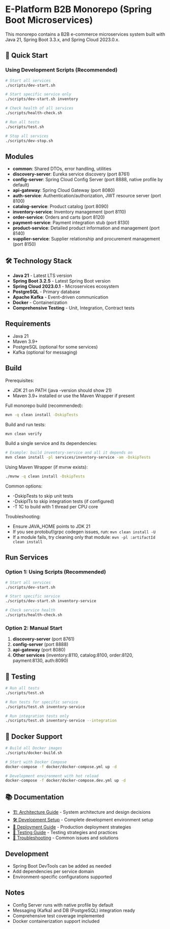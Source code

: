 # E-Platform B2B Monorepo (Spring Boot Microservices)

This monorepo contains a B2B e-commerce microservices system built with Java 21, Spring Boot 3.3.x, and Spring Cloud 2023.0.x.

## 🎯 Quick Start

### Using Development Scripts (Recommended)
```bash
# Start all services
./scripts/dev-start.sh

# Start specific service only
./scripts/dev-start.sh inventory

# Check health of all services
./scripts/health-check.sh

# Run all tests
./scripts/test.sh

# Stop all services
./scripts/dev-stop.sh
```

## Modules
- **common**: Shared DTOs, error handling, utilities
- **discovery-server**: Eureka service discovery (port 8761)
- **config-server**: Spring Cloud Config Server (port 8888, native profile by default)
- **api-gateway**: Spring Cloud Gateway (port 8080)
- **auth-service**: Authentication/authorization, JWT resource server (port 8100)
- **catalog-service**: Product catalog (port 8090)
- **inventory-service**: Inventory management (port 8110)
- **order-service**: Orders and carts (port 8120)
- **payment-service**: Payment integration stub (port 8130)
- **product-service**: Detailed product information and management (port 8140)
- **supplier-service**: Supplier relationship and procurement management (port 8150)

## 🛠️ Technology Stack

- **Java 21** - Latest LTS version
- **Spring Boot 3.2.5** - Latest Spring Boot version
- **Spring Cloud 2023.0.1** - Microservices ecosystem
- **PostgreSQL** - Primary database
- **Apache Kafka** - Event-driven communication
- **Docker** - Containerization
- **Comprehensive Testing** - Unit, Integration, Contract tests

## Requirements
- Java 21
- Maven 3.9+
- PostgreSQL (optional for some services)
- Kafka (optional for messaging)

## Build

Prerequisites:
- JDK 21 on PATH (java -version should show 21)
- Maven 3.9+ installed or use the Maven Wrapper if present

Full monorepo build (recommended):
```bash
mvn -q clean install -DskipTests
```

Build and run tests:
```bash
mvn clean verify
```

Build a single service and its dependencies:
```bash
# Example: build inventory-service and all it depends on
mvn clean install -pl services/inventory-service -am -DskipTests
```

Using Maven Wrapper (if mvnw exists):
```bash
./mvnw -q clean install -DskipTests
```

Common options:
- -DskipTests to skip unit tests
- -DskipITs to skip integration tests (if configured)
- -T 1C to build with 1 thread per CPU core

Troubleshooting:
- Ensure JAVA_HOME points to JDK 21
- If you see protobuf/grpc codegen issues, run: `mvn clean install -U`
- If a module fails, try cleaning only that module: `mvn -pl :artifactId clean install`

## Run Services

### Option 1: Using Scripts (Recommended)
```bash
# Start all services
./scripts/dev-start.sh

# Start specific service
./scripts/dev-start.sh inventory-service

# Check service health
./scripts/health-check.sh
```

### Option 2: Manual Start
1. **discovery-server** (port 8761)
2. **config-server** (port 8888)
3. **api-gateway** (port 8080)
4. **Other services** (inventory:8110, catalog:8100, order:8120, payment:8130, auth:8090)

## 🧪 Testing

```bash
# Run all tests
./scripts/test.sh

# Run tests for specific service
./scripts/test.sh inventory-service

# Run integration tests only
./scripts/test.sh inventory-service --integration
```

## 🐳 Docker Support

```bash
# Build all Docker images
./scripts/docker-build.sh

# Start with Docker Compose
docker-compose -f docker/docker-compose.yml up -d

# Development environment with hot reload
docker-compose -f docker/docker-compose.dev.yml up -d
```

## 📚 Documentation

- [🏗️ Architecture Guide](docs/architecture.md) - System architecture and design decisions
- [🛠️ Development Setup](docs/development.md) - Complete development environment setup
- [🚀 Deployment Guide](docs/deployment.md) - Production deployment strategies
- [🧪 Testing Guide](docs/testing.md) - Testing strategies and practices
- [🔧 Troubleshooting](docs/troubleshooting.md) - Common issues and solutions

## Development
- Spring Boot DevTools can be added as needed
- Add dependencies per service domain
- Environment-specific configurations supported

## Notes
- Config Server runs with native profile by default
- Messaging (Kafka) and DB (PostgreSQL) integration ready
- Comprehensive test coverage implemented
- Docker containerization support included
